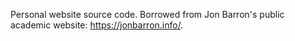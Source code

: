 Personal website source code. Borrowed from Jon Barron's public academic website: https://jonbarron.info/.
